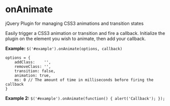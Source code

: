 onAnimate
=========

jQuery Plugin for managing CSS3 animations and transition states

Easily trigger a CSS3 animation or transition and fire a callback. Initialize the plugin on the element you wish to animate, then add your callback.

**Example:** `$('#example').onAnimate(options, callback)`

    options = {
        addClass:    '',
        removeClass: '',
        transition: false,
        animation: true,
        ms: 0 // The amount of time in milliseconds before firing the callback
    }


**Example 2:** `$('#example').onAnimate(function() { alert('Callback'); });`
